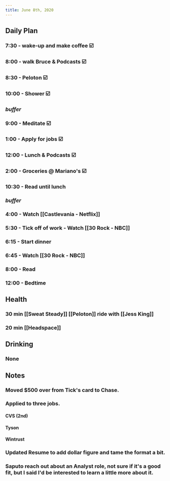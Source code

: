 ```yaml
---
title: June 8th, 2020
---
```


## Daily Plan
### 7:30 - wake-up and make coffee ☑️

### 8:00 - walk Bruce & Podcasts ☑️

### 8:30 - Peloton ☑️

### 10:00 - Shower ☑️

### _buffer_

### 9:00 - Meditate ☑️

### 1:00 - Apply for jobs ☑️

### 12:00 - Lunch & Podcasts ☑️

### 2:00 - Groceries @ Mariano's ☑️

### 10:30 - Read until lunch

### _buffer_

### 4:00 - Watch [[Castlevania - Netflix]]

### 5:30 - Tick off of work - Watch [[30 Rock - NBC]]

### 6:15 - Start dinner

### 6:45 - Watch [[30 Rock - NBC]]

### 8:00 - Read

### 12:00 - Bedtime

## Health
### 30 min [[Sweat Steady]] [[Peloton]] ride with [[Jess King]]

### 20 min [[Headspace]]

## Drinking
### None

## Notes
### Moved $500 over from Tick's card to Chase.

### Applied to three jobs.
#### CVS (2nd)

#### Tyson

#### Wintrust

### Updated Resume to add dollar figure and tame the format a bit.

### Saputo reach out about an Analyst role, not sure if it's a good fit, but I said I'd be interested to learn a little more about it.
